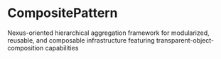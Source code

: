 # CompositePattern
Nexus-oriented hierarchical aggregation framework for modularized, reusable, and composable infrastructure featuring transparent-object-composition capabilities
